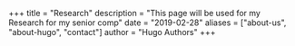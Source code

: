 +++
title = "Research"
description = "This page will be used for my Research for my senior comp"
date = "2019-02-28"
aliases = ["about-us", "about-hugo", "contact"]
author = "Hugo Authors"
+++




 